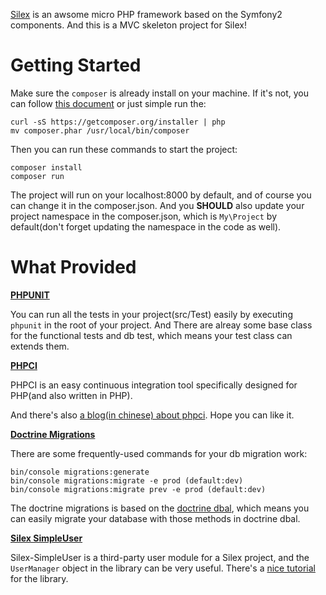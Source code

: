 
[Silex](http://silex.sensiolabs.org/documentation) is an awsome micro PHP framework based on the Symfony2 components. And this is a MVC skeleton project for Silex!


# Getting Started

Make sure the `composer` is already install on your machine. If it's not, you can follow [this document](https://getcomposer.org/doc/00-intro.md) or just simple run the:

    curl -sS https://getcomposer.org/installer | php
    mv composer.phar /usr/local/bin/composer


Then you can run these commands to start the project:

    composer install
    composer run

The project will run on your localhost:8000 by default, and of course you can change it in the composer.json. And you **SHOULD** also update your project namespace in the composer.json, which is `My\Project` by default(don't forget updating the namespace in the code as well).


# What Provided

**[PHPUNIT](https://phpunit.de)**

You can run all the tests in your project(src/Test) easily by executing `phpunit` in the root of your project. And There are alreay some base class for the functional tests and db test, which means your test class can extends them.


**[PHPCI](https://www.phptesting.org)**

PHPCI is an easy continuous integration tool specifically designed for PHP(and also written in PHP).

And there's also [a blog(in chinese) about phpci](http://blog.chxj.name/php-continuous-integration-phpci/). Hope you can like it.
    

**[Doctrine Migrations](http://docs.doctrine-project.org/projects/doctrine-migrations/en/latest/reference/introduction.html)**

There are some frequently-used commands for your db migration work:

    bin/console migrations:generate
    bin/console migrations:migrate -e prod (default:dev)
    bin/console migrations:migrate prev -e prod (default:dev)
    
The doctrine migrations is based on the [doctrine dbal](http://docs.doctrine-project.org/projects/doctrine-dbal/en/latest/reference/schema-representation.html), which means you can easily migrate your database with those methods in doctrine dbal.


**[Silex SimpleUser](https://github.com/jasongrimes/silex-simpleuser)**

Silex-SimpleUser is a third-party user module for a Silex project, and the `UserManager` object in the library can be very useful. There's a [nice tutorial](http://www.jasongrimes.org/2014/09/simple-user-management-in-silex/) for the library.
